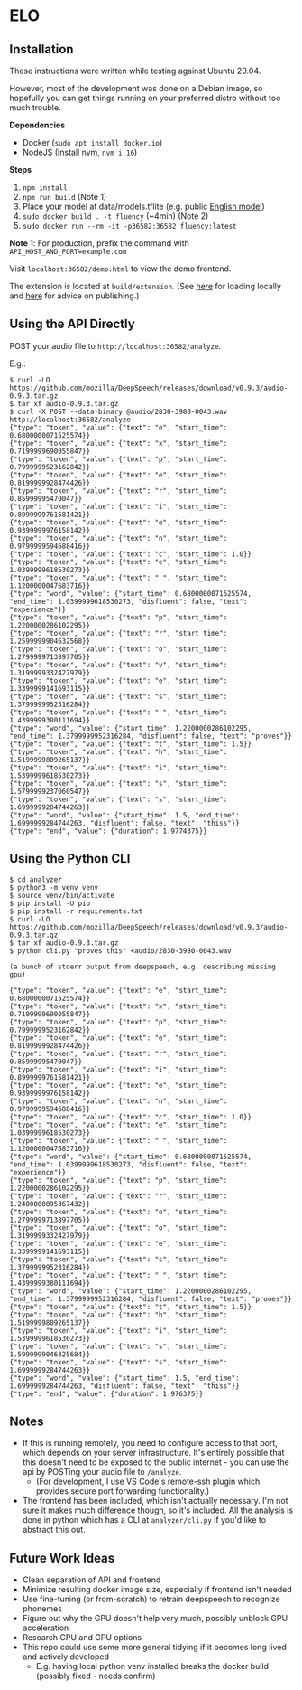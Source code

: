 # ELO

## Installation

These instructions were written while testing against Ubuntu 20.04.

However, most of the development was done on a Debian image, so hopefully you can get things running
on your preferred distro without too much trouble.

**Dependencies**
- Docker (`sudo apt install docker.io`)
- NodeJS (Install [nvm](https://github.com/nvm-sh/nvm), `nvm i 16`)

**Steps**

1. `npm install`
2. `npm run build` (Note 1)
3. Place your model at data/models.tflite (e.g. public [English model](https://github.com/coqui-ai/STT-models/releases/download/english/coqui/v0.9.3/model.tflite))
4. `sudo docker build . -t fluency` (~4min) (Note 2) 
5. `sudo docker run --rm -it -p36582:36582 fluency:latest`

**Note 1**: For production, prefix the command with `API_HOST_AND_PORT=example.com `

Visit `localhost:36582/demo.html` to view the demo frontend.

The extension is located at `build/extension`. (See
[here](https://developer.chrome.com/docs/extensions/mv3/getstarted/) for loading locally and
[here](https://developer.chrome.com/docs/webstore/publish/) for advice on publishing.)

## Using the API Directly

POST your audio file to `http://localhost:36582/analyze`.

E.g.:
```
$ curl -LO https://github.com/mozilla/DeepSpeech/releases/download/v0.9.3/audio-0.9.3.tar.gz
$ tar xf audio-0.9.3.tar.gz
$ curl -X POST --data-binary @audio/2830-3980-0043.wav http://localhost:36582/analyze
{"type": "token", "value": {"text": "e", "start_time": 0.6800000071525574}}
{"type": "token", "value": {"text": "x", "start_time": 0.7199999690055847}}
{"type": "token", "value": {"text": "p", "start_time": 0.7999999523162842}}
{"type": "token", "value": {"text": "e", "start_time": 0.8199999928474426}}
{"type": "token", "value": {"text": "r", "start_time": 0.85999995470047}}
{"type": "token", "value": {"text": "i", "start_time": 0.8999999761581421}}
{"type": "token", "value": {"text": "e", "start_time": 0.9399999976158142}}
{"type": "token", "value": {"text": "n", "start_time": 0.9799999594688416}}
{"type": "token", "value": {"text": "c", "start_time": 1.0}}
{"type": "token", "value": {"text": "e", "start_time": 1.0399999618530273}}
{"type": "token", "value": {"text": " ", "start_time": 1.1200000047683716}}
{"type": "word", "value": {"start_time": 0.6800000071525574, "end_time": 1.0399999618530273, "disfluent": false, "text": "experience"}}
{"type": "token", "value": {"text": "p", "start_time": 1.2200000286102295}}
{"type": "token", "value": {"text": "r", "start_time": 1.2599999904632568}}
{"type": "token", "value": {"text": "o", "start_time": 1.2799999713897705}}
{"type": "token", "value": {"text": "v", "start_time": 1.3199999332427979}}
{"type": "token", "value": {"text": "e", "start_time": 1.3399999141693115}}
{"type": "token", "value": {"text": "s", "start_time": 1.3799999952316284}}
{"type": "token", "value": {"text": " ", "start_time": 1.4399999380111694}}
{"type": "word", "value": {"start_time": 1.2200000286102295, "end_time": 1.3799999952316284, "disfluent": false, "text": "proves"}}
{"type": "token", "value": {"text": "t", "start_time": 1.5}}
{"type": "token", "value": {"text": "h", "start_time": 1.5199999809265137}}
{"type": "token", "value": {"text": "i", "start_time": 1.5399999618530273}}
{"type": "token", "value": {"text": "s", "start_time": 1.5799999237060547}}
{"type": "token", "value": {"text": "s", "start_time": 1.6999999284744263}}
{"type": "word", "value": {"start_time": 1.5, "end_time": 1.6999999284744263, "disfluent": false, "text": "thiss"}}
{"type": "end", "value": {"duration": 1.9774375}}
```

## Using the Python CLI

```
$ cd analyzer
$ python3 -m venv venv
$ source venv/bin/activate
$ pip install -U pip
$ pip install -r requirements.txt
$ curl -LO https://github.com/mozilla/DeepSpeech/releases/download/v0.9.3/audio-0.9.3.tar.gz
$ tar xf audio-0.9.3.tar.gz
$ python cli.py "proves this" <audio/2830-3980-0043.wav

(a bunch of stderr output from deepspeech, e.g. describing missing gpu)

{"type": "token", "value": {"text": "e", "start_time": 0.6800000071525574}}
{"type": "token", "value": {"text": "x", "start_time": 0.7199999690055847}}
{"type": "token", "value": {"text": "p", "start_time": 0.7999999523162842}}
{"type": "token", "value": {"text": "e", "start_time": 0.8199999928474426}}
{"type": "token", "value": {"text": "r", "start_time": 0.85999995470047}}
{"type": "token", "value": {"text": "i", "start_time": 0.8999999761581421}}
{"type": "token", "value": {"text": "e", "start_time": 0.9399999976158142}}
{"type": "token", "value": {"text": "n", "start_time": 0.9799999594688416}}
{"type": "token", "value": {"text": "c", "start_time": 1.0}}
{"type": "token", "value": {"text": "e", "start_time": 1.0399999618530273}}
{"type": "token", "value": {"text": " ", "start_time": 1.1200000047683716}}
{"type": "word", "value": {"start_time": 0.6800000071525574, "end_time": 1.0399999618530273, "disfluent": false, "text": "experience"}}
{"type": "token", "value": {"text": "p", "start_time": 1.2200000286102295}}
{"type": "token", "value": {"text": "r", "start_time": 1.2400000095367432}}
{"type": "token", "value": {"text": "o", "start_time": 1.2799999713897705}}
{"type": "token", "value": {"text": "o", "start_time": 1.3199999332427979}}
{"type": "token", "value": {"text": "e", "start_time": 1.3399999141693115}}
{"type": "token", "value": {"text": "s", "start_time": 1.3799999952316284}}
{"type": "token", "value": {"text": " ", "start_time": 1.4399999380111694}}
{"type": "word", "value": {"start_time": 1.2200000286102295, "end_time": 1.3799999952316284, "disfluent": false, "text": "prooes"}}
{"type": "token", "value": {"text": "t", "start_time": 1.5}}
{"type": "token", "value": {"text": "h", "start_time": 1.5199999809265137}}
{"type": "token", "value": {"text": "i", "start_time": 1.5399999618530273}}
{"type": "token", "value": {"text": "s", "start_time": 1.5999999046325684}}
{"type": "token", "value": {"text": "s", "start_time": 1.6999999284744263}}
{"type": "word", "value": {"start_time": 1.5, "end_time": 1.6999999284744263, "disfluent": false, "text": "thiss"}}
{"type": "end", "value": {"duration": 1.976375}}
```

## Notes

- If this is running remotely, you need to configure access to that port, which depends on your
server infrastructure. It's entirely possible that this doesn't need to be exposed to the public
internet - you can use the api by POSTing your audio file to `/analyze`.
  - (For development, I use VS Code's remote-ssh plugin which provides secure port forwarding
    functionality.)
- The frontend has been included, which isn't actually necessary. I'm not sure it makes much
difference though, so it's included. All the analysis is done in python which has a CLI at
`analyzer/cli.py` if you'd like to abstract this out.

## Future Work Ideas

- Clean separation of API and frontend
- Minimize resulting docker image size, especially if frontend isn't needed
- Use fine-tuning (or from-scratch) to retrain deepspeech to recognize phonemes
- Figure out why the GPU doesn't help very much, possibly unblock GPU acceleration
- Research CPU and GPU options
- This repo could use some more general tidying if it becomes long lived and actively developed
  - E.g. having local python venv installed breaks the docker build (possibly fixed - needs confirm)
